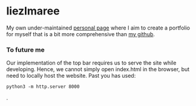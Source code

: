 # liezlmaree

My own under-maintained [personal page](https://roomrys.github.io/liezlmaree/) where I
aim to create a portfolio for myself that is a bit more comprehensive than [my github](https://github.com/roomrys).

### To future me

Our implementation of the top bar requires us to serve the site while developing. Hence, we cannot simply open index.html in the browser, but need to locally host the website. Past you has used:

```
python3 -m http.server 8000
```

.
